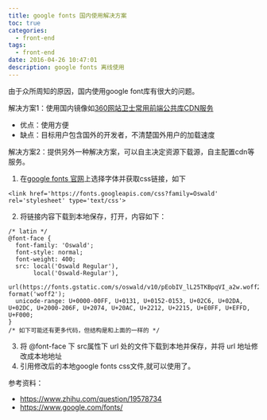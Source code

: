 ```yaml
---
title: google fonts 国内使用解决方案
toc: true
categories:
  - front-end
tags:
  - front-end
date: 2016-04-26 10:47:01
description: google fonts 离线使用
---
```


由于众所周知的原因，国内使用google font库有很大的问题。

解决方案1：使用国内镜像如[360网站卫士常用前端公共库CDN服务](http://libs.useso.com)
* 优点：使用方便
* 缺点：目标用户包含国外的开发者，不清楚国外用户的加载速度

解决方案2：提供另外一种解决方案，可以自主决定资源下载源，自主配置cdn等服务。
<!--more-->
1. 在[google fonts 官网](https://www.google.com/fonts/)上选择字体并获取css链接，如下
```
<link href='https://fonts.googleapis.com/css?family=Oswald' rel='stylesheet' type='text/css'>
```
2. 将链接内容下载到本地保存，打开，内容如下：
```
/* latin */
@font-face {
  font-family: 'Oswald';
  font-style: normal;
  font-weight: 400;
  src: local('Oswald Regular'),
       local('Oswald-Regular'),
       url(https://fonts.gstatic.com/s/oswald/v10/pEobIV_lL25TKBpqVI_a2w.woff2) format('woff2');
  unicode-range: U+0000-00FF, U+0131, U+0152-0153, U+02C6, U+02DA, U+02DC, U+2000-206F, U+2074, U+20AC, U+2212, U+2215, U+E0FF, U+EFFD, U+F000;
}
/* 如下可能还有更多代码，但结构是和上面的一样的 */
```
3. 将 @font-face 下 src属性下 url 处的文件下载到本地并保存，并将 url 地址修改成本地地址
4. 引用修改后的本地google fonts css文件,就可以使用了。

参考资料：
* https://www.zhihu.com/question/19578734
* https://www.google.com/fonts/
